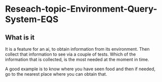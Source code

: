 # Reseach-topic-Environment-Query-System-EQS
 
 ## What is it
 
It is a feature for an ai, to obtain information from its environment. Then collect that information to see via a couple of tests. Which of the information that is collected, is the most needed at the moment in time.  

A good example is to know where you have seen food and then if needed, go to the nearest place where you can obtain that. 
